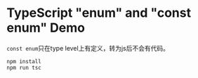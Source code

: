 TypeScript "enum" and "const enum" Demo
===========================

`const enum`只在type level上有定义，转为js后不会有代码。

```
npm install
npm run tsc
```
